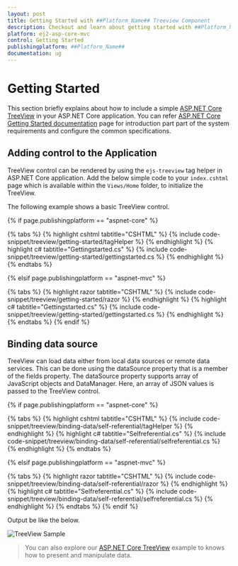 ```yaml
---
layout: post
title: Getting Started with ##Platform_Name## Treeview Component
description: Checkout and learn about getting started with ##Platform_Name## Treeview component of Syncfusion, and more details.
platform: ej2-asp-core-mvc
control: Getting Started
publishingplatform: ##Platform_Name##
documentation: ug
---
```



# Getting Started

 This section briefly explains about how to include a simple [ASP.NET Core TreeView](https://www.syncfusion.com/aspnet-core-ui-controls/treeview) in your ASP.NET Core application. You can refer [ASP.NET Core Getting Started documentation](../getting-started/) page for introduction part part of the system requirements and configure the common specifications.

## Adding control to the Application

TreeView control can be rendered by using the `ejs-treeview` tag helper in ASP.NET Core application. Add the below simple code to your `index.cshtml` page which is available within the `Views/Home` folder, to initialize the TreeView.

The following example shows a basic TreeView control.

{% if page.publishingplatform == "aspnet-core" %}

{% tabs %}
{% highlight cshtml tabtitle="CSHTML" %}
{% include code-snippet/treeview/getting-started/tagHelper %}
{% endhighlight %}
{% highlight c# tabtitle="Gettingstarted.cs" %}
{% include code-snippet/treeview/getting-started/gettingstarted.cs %}
{% endhighlight %}
{% endtabs %}

{% elsif page.publishingplatform == "aspnet-mvc" %}

{% tabs %}
{% highlight razor tabtitle="CSHTML" %}
{% include code-snippet/treeview/getting-started/razor %}
{% endhighlight %}
{% highlight c# tabtitle="Gettingstarted.cs" %}
{% include code-snippet/treeview/getting-started/gettingstarted.cs %}
{% endhighlight %}
{% endtabs %}
{% endif %}



## Binding data source

TreeView can load data either from local data sources or remote data services. This can be done using the dataSource property that is a member of the fields property. The dataSource property supports array of JavaScript objects and DataManager. Here, an array of JSON values is passed to the TreeView control.

{% if page.publishingplatform == "aspnet-core" %}

{% tabs %}
{% highlight cshtml tabtitle="CSHTML" %}
{% include code-snippet/treeview/binding-data/self-referential/tagHelper %}
{% endhighlight %}
{% highlight c# tabtitle="Selfreferential.cs" %}
{% include code-snippet/treeview/binding-data/self-referential/selfreferential.cs %}
{% endhighlight %}
{% endtabs %}

{% elsif page.publishingplatform == "aspnet-mvc" %}

{% tabs %}
{% highlight razor tabtitle="CSHTML" %}
{% include code-snippet/treeview/binding-data/self-referential/razor %}
{% endhighlight %}
{% highlight c# tabtitle="Selfreferential.cs" %}
{% include code-snippet/treeview/binding-data/self-referential/selfreferential.cs %}
{% endhighlight %}
{% endtabs %}
{% endif %}



Output be like the below.

![TreeView Sample](./images/binding-self.PNG)

> You can also explore our [ASP.NET Core TreeView](https://ej2.syncfusion.com/aspnetcore/TreeView/DefaultFunctionalities#/material) example to knows how to present and manipulate data.